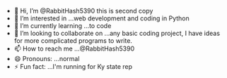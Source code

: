 - 👋 Hi, I’m @RabbitHash5390 this is second copy
- 👀 I’m interested in ...web development and coding in Python
- 🌱 I’m currently learning ...to code
- 💞️ I’m looking to collaborate on ...any basic coding project, I have ideas for more complicated programs to write.
- 📫 How to reach me ...@RabbitHash5390
- 😄 Pronouns: ...normal
- ⚡ Fun fact: ...I'm running for Ky state rep 

<!---
RabbitHash5390/RabbitHash5390 is a ✨ special ✨ repository because its `README.md` (this file) appears on your GitHub profile.
You can click the Preview link to take a look at your changes.
--->
